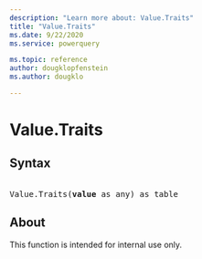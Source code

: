 ```yaml
---
description: "Learn more about: Value.Traits"
title: "Value.Traits"
ms.date: 9/22/2020
ms.service: powerquery

ms.topic: reference
author: dougklopfenstein
ms.author: dougklo

---
```

# Value.Traits

## Syntax

<pre> 
Value.Traits(<b>value</b> as any) as table
</pre>

## About
This function is intended for internal use only.
